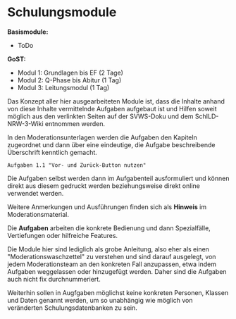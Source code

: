 # Schulungsmodule

**Basismodule:**
+ ToDo

**GoST:** 
+ Modul 1: Grundlagen bis EF (2 Tage)
+ Modul 2: Q-Phase bis Abitur (1 Tag)
+ Modul 3: Leitungsmodul (1 Tag)

Das Konzept aller hier ausgearbeiteten Module ist, dass die Inhalte anhand von diese Inhalte vermittelnde Aufgaben aufgebaut ist und Hilfen soweit möglich aus den verlinkten Seiten auf der SVWS-Doku und dem SchILD-NRW-3-Wiki entnommen werden.

In den Moderationsunterlagen werden die Aufgaben den Kapiteln zugeordnet und dann über eine eindeutige, die Aufgabe beschreibende Überschrift kenntlich gemacht.

````Aufgaben 1.1 "Vor- und Zurück-Button nutzen"````

Die Aufgaben selbst werden dann im Aufgabenteil ausformuliert und können direkt aus diesem gedruckt werden beziehungsweise direkt online verwendet werden.

Weitere Anmerkungen und Ausführungen finden sich als **Hinweis** im Moderationsmaterial.

Die **Aufgaben** arbeiten die konkrete Bedienung und dann Spezialfälle, Vertiefungen oder hilfreiche Features.

Die Module hier sind lediglich als grobe Anleitung, also eher als einen "Moderationswaschzettel" zu verstehen und sind darauf ausgelegt, von jedem Moderationsteam an den konkreten Fall anzupassen, etwa indem Aufgaben weggelassen oder hinzugefügt werden. Daher sind die Aufgaben auch nicht fix durchnummeriert.

Weiterhin sollen in Augfgaben möglichst keine konkreten Personen, Klassen und Daten genannt werden, um so unabhängig wie möglich von veränderten Schulungsdatenbanken zu sein.